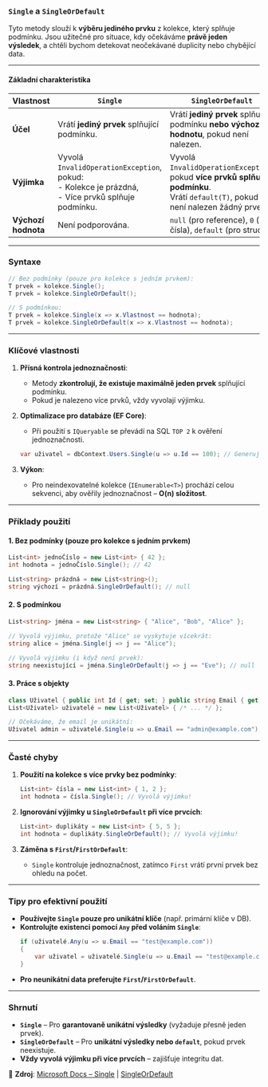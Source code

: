 ﻿
### **`Single` a `SingleOrDefault`**  

Tyto metody slouží k **výběru jediného prvku** z kolekce, který splňuje podmínku. Jsou užitečné pro situace, kdy očekáváme **právě jeden výsledek**, a chtěli bychom detekovat neočekávané duplicity nebo chybějící data.

---

#### **Základní charakteristika**  

| Vlastnost               | **`Single`**                           | **`SingleOrDefault`**                  |
|-------------------------|----------------------------------------|----------------------------------------|
| **Účel**                | Vrátí **jediný prvek** splňující podmínku. | Vrátí **jediný prvek** splňující podmínku **nebo výchozí hodnotu**, pokud není nalezen. |
| **Výjimka**             | Vyvolá `InvalidOperationException`, pokud: <br> - Kolekce je prázdná, <br> - Více prvků splňuje podmínku. | Vyvolá `InvalidOperationException`, pokud **více prvků splňuje podmínku**.<br>Vrátí `default(T)`, pokud není nalezen žádný prvek. |
| **Výchozí hodnota**     | Není podporována.                      | `null` (pro reference), `0` (pro čísla), `default` (pro struct). |

---

### **Syntaxe**  

```csharp
// Bez podmínky (pouze pro kolekce s jedním prvkem):
T prvek = kolekce.Single();
T prvek = kolekce.SingleOrDefault();

// S podmínkou:
T prvek = kolekce.Single(x => x.Vlastnost == hodnota);
T prvek = kolekce.SingleOrDefault(x => x.Vlastnost == hodnota);
```

---

### **Klíčové vlastnosti**  

1. **Přísná kontrola jednoznačnosti**:  
   - Metody **zkontrolují, že existuje maximálně jeden prvek** splňující podmínku.  
   - Pokud je nalezeno více prvků, vždy vyvolají výjimku.  

2. **Optimalizace pro databáze (EF Core)**:  
   - Při použití s `IQueryable` se převádí na SQL `TOP 2` k ověření jednoznačnosti.  
   ```csharp
   var uživatel = dbContext.Users.Single(u => u.Id == 100); // Generuje SQL s TOP 2
   ```

3. **Výkon**:  
   - Pro neindexovatelné kolekce (`IEnumerable<T>`) prochází celou sekvenci, aby ověřily jednoznačnost – **O(n) složitost**.  

---

### **Příklady použití**  

#### **1. Bez podmínky (pouze pro kolekce s jedním prvkem)**  

```csharp
List<int> jednoČíslo = new List<int> { 42 };
int hodnota = jednoČíslo.Single(); // 42

List<string> prázdná = new List<string>();
string výchozí = prázdná.SingleOrDefault(); // null
```

#### **2. S podmínkou**  

```csharp
List<string> jména = new List<string> { "Alice", "Bob", "Alice" };

// Vyvolá výjimku, protože "Alice" se vyskytuje vícekrát:
string alice = jména.Single(j => j == "Alice");

// Vyvolá výjimku (i když není prvek):
string neexistující = jména.SingleOrDefault(j => j == "Eve"); // null
```

#### **3. Práce s objekty**  

```csharp
class Uživatel { public int Id { get; set; } public string Email { get; set; } }
List<Uživatel> uživatelé = new List<Uživatel> { /* ... */ };

// Očekáváme, že email je unikátní:
Uživatel admin = uživatelé.Single(u => u.Email == "admin@example.com");
```

---

### **Časté chyby**  

1. **Použití na kolekce s více prvky bez podmínky**:  
   ```csharp
   List<int> čísla = new List<int> { 1, 2 };
   int hodnota = čísla.Single(); // Vyvolá výjimku!
   ```

2. **Ignorování výjimky u `SingleOrDefault` při více prvcích**:  
   ```csharp
   List<int> duplikáty = new List<int> { 5, 5 };
   int hodnota = duplikáty.SingleOrDefault(); // Vyvolá výjimku!
   ```

3. **Záměna s `First`/`FirstOrDefault`**:  
   - `Single` kontroluje jednoznačnost, zatímco `First` vrátí první prvek bez ohledu na počet.  

---

### **Tipy pro efektivní použití**  

- **Používejte `Single` pouze pro unikátní klíče** (např. primární klíče v DB).  
- **Kontrolujte existenci pomocí `Any` před voláním `Single`**:  
  ```csharp
  if (uživatelé.Any(u => u.Email == "test@example.com")) 
  {
      var uživatel = uživatelé.Single(u => u.Email == "test@example.com");
  }
  ```
- **Pro neunikátní data preferujte `First`/`FirstOrDefault`**.  

---

### **Shrnutí**  

- **`Single`** – Pro **garantovaně unikátní výsledky** (vyžaduje přesně jeden prvek).  
- **`SingleOrDefault`** – Pro **unikátní výsledky nebo `default`**, pokud prvek neexistuje.  
- **Vždy vyvolá výjimku při více prvcích** – zajišťuje integritu dat.  

📖 **Zdroj**: [Microsoft Docs – Single](https://learn.microsoft.com/cs-cz/dotnet/api/system.linq.enumerable.single) | [SingleOrDefault](https://learn.microsoft.com/cs-cz/dotnet/api/system.linq.enumerable.singleordefault)
